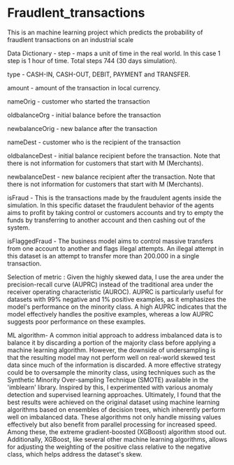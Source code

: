 # Fraudlent_transactions
This is an machine learning project which predicts the probability of fraudlent transactions on an industrial scale


Data Dictionary -
step - maps a unit of time in the real world. In this case 1 step is 1 hour of time. Total steps 744 (30 days simulation).

type - CASH-IN, CASH-OUT, DEBIT, PAYMENT and TRANSFER.

amount - amount of the transaction in local currency.

nameOrig - customer who started the transaction

oldbalanceOrg - initial balance before the transaction

newbalanceOrig - new balance after the transaction

nameDest - customer who is the recipient of the transaction

oldbalanceDest - initial balance recipient before the transaction. Note that there is not information for customers that start with M (Merchants).

newbalanceDest - new balance recipient after the transaction. Note that there is not information for customers that start with M (Merchants).

isFraud - This is the transactions made by the fraudulent agents inside the simulation. In this specific dataset the fraudulent behavior of the agents aims to profit by taking control or customers accounts and try to empty the funds by transferring to another account and then cashing out of the system.

isFlaggedFraud - The business model aims to control massive transfers from one account to another and flags illegal attempts. An illegal attempt in this dataset is an attempt to transfer more than 200.000 in a single transaction.


Selection of metric :
Given the highly skewed data, I use the area under the precision-recall curve (AUPRC) instead of the traditional area under the receiver operating characteristic (AUROC). AUPRC is particularly useful for datasets with 99% negative and 1% positive examples, as it emphasizes the model's performance on the minority class. A high AUPRC indicates that the model effectively handles the positive examples, whereas a low AUPRC suggests poor performance on these examples.


ML algorithm-
A common initial approach to address imbalanced data is to balance it by discarding a portion of the majority class before applying a machine learning algorithm. However, the downside of undersampling is that the resulting model may not perform well on real-world skewed test data since much of the information is discarded. A more effective strategy could be to oversample the minority class, using techniques such as the Synthetic Minority Over-sampling Technique (SMOTE) available in the 'imblearn' library. Inspired by this, I experimented with various anomaly detection and supervised learning approaches. Ultimately, I found that the best results were achieved on the original dataset using machine learning algorithms based on ensembles of decision trees, which inherently perform well on imbalanced data. These algorithms not only handle missing values effectively but also benefit from parallel processing for increased speed. Among these, the extreme gradient-boosted (XGBoost) algorithm stood out. Additionally, XGBoost, like several other machine learning algorithms, allows for adjusting the weighting of the positive class relative to the negative class, which helps address the dataset's skew.

